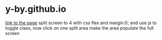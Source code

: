 # y-by.github.io
[link to the page](y-by.github.io)
split screen to 4 with css flex and margin:0; 
and use js to toggle class, 
now click on one split area 
make the area populate the full screen

